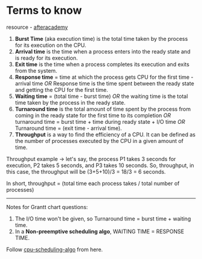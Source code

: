 # Terms to know
resource - [afteracademy](https://afteracademy.com/blog/what-is-burst-arrival-exit-response-waiting-turnaround-time-and-throughput)

1. **Burst Time** (aka execution time) is the total time taken by the process for its execution on the CPU.
2. **Arrival time** is the time when a process enters into the ready state and is ready for its execution.
3. **Exit time** is the time when a process completes its execution and exits from the system.
4. **Response time** = time at which the process gets CPU for the first time - arrival time *OR* Response time is the time spent between the ready state and getting the CPU for the first time.
5. **Waiting time** = (total time - burst time) *OR* the waiting time is the total time taken by the process in the ready state.
6. **Turnaround time** is the total amount of time spent by the process from coming in the ready state for the first time to its completion *OR* turnaround time = burst time + time during ready state + I/O time *OR* Turnaround time = (exit time - arrival time).
7. **Throughput** is a way to find the efficiency of a CPU. It can be defined as the number of processes executed by the CPU in a given amount of time. 

Throughput example -> let's say, the process P1 takes 3 seconds for execution, P2 takes 5 seconds, and P3 takes 10 seconds. So, throughput, in this case, the throughput will be (3+5+10)/3 = 18/3 = 6 seconds.

In short, throughput = (total time each process takes / total number of processes)

---

Notes for Grantt chart questions:
1. The I/O time won't be given, so Turnaround time = burst time  + waiting time.
2. In a **Non-preemptive scheduling algo**, WAITING TIME = RESPONSE TIME.

Follow [cpu-scheduling-algo](cpu-scheduling-algo.md) from here.